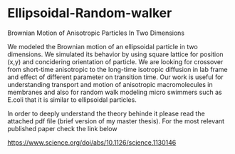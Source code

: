 # Ellipsoidal-Random-walker
Brownian Motion of Anisotropic Particles In Two Dimensions

We modeled the Brownian motion of an ellipsoidal particle in two dimensions. We simulated
its behavior by using square lattice for position (x,y) and concidering orientation of particle.
We are looking for crossover from short-time anisotropic to the long-time isotropic diffusion in lab
frame and effect of different parameter on transition time. Our work is useful for understanding 
transport and motion of anisotropic macromolecules in membranes and also for random walk
modeling micro swimmers such as E.coli that it is similar to ellipsoidal particles.

In order to deeply understand the theory behinde it please read the attached pdf file (brief version of my master thesis).
For the most relevant published paper check the link below

https://www.science.org/doi/abs/10.1126/science.1130146



